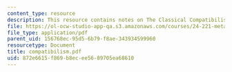 ```yaml
---
content_type: resource
description: This resource contains notes on The Classical Compatibilist Account.
file: https://ol-ocw-studio-app-qa.s3.amazonaws.com/courses/24-221-metaphysics-free-will-fall-2004/872e6615f869b8ecee5689705ea68610_compatibilism.pdf
file_type: application/pdf
parent_uid: 156768ec-95d5-6b79-f8ae-343934599960
resourcetype: Document
title: compatibilism.pdf
uid: 872e6615-f869-b8ec-ee56-89705ea68610
---
```

